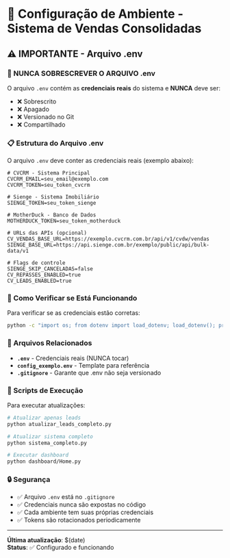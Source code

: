 # 🔐 Configuração de Ambiente - Sistema de Vendas Consolidadas

## ⚠️ IMPORTANTE - Arquivo .env

### 🚨 NUNCA SOBRESCREVER O ARQUIVO .env

O arquivo `.env` contém as **credenciais reais** do sistema e **NUNCA** deve ser:
- ❌ Sobrescrito
- ❌ Apagado
- ❌ Versionado no Git
- ❌ Compartilhado

### 📋 Estrutura do Arquivo .env

O arquivo `.env` deve conter as credenciais reais (exemplo abaixo):

```env
# CVCRM - Sistema Principal
CVCRM_EMAIL=seu_email@exemplo.com
CVCRM_TOKEN=seu_token_cvcrm

# Sienge - Sistema Imobiliário  
SIENGE_TOKEN=seu_token_sienge

# MotherDuck - Banco de Dados
MOTHERDUCK_TOKEN=seu_token_motherduck

# URLs das APIs (opcional)
CV_VENDAS_BASE_URL=https://exemplo.cvcrm.com.br/api/v1/cvdw/vendas
SIENGE_BASE_URL=https://api.sienge.com.br/exemplo/public/api/bulk-data/v1

# Flags de controle
SIENGE_SKIP_CANCELADAS=false
CV_REPASSES_ENABLED=true
CV_LEADS_ENABLED=true
```

### 🔧 Como Verificar se Está Funcionando

Para verificar se as credenciais estão corretas:

```bash
python -c "import os; from dotenv import load_dotenv; load_dotenv(); print('CVCRM_EMAIL:', os.environ.get('CVCRM_EMAIL')); print('CVCRM_TOKEN:', 'SET' if os.environ.get('CVCRM_TOKEN') else 'NOT_FOUND')"
```

### 📁 Arquivos Relacionados

- **`.env`** - Credenciais reais (NUNCA tocar)
- **`config_exemplo.env`** - Template para referência
- **`.gitignore`** - Garante que .env não seja versionado

### 🚀 Scripts de Execução

Para executar atualizações:

```bash
# Atualizar apenas leads
python atualizar_leads_completo.py

# Atualizar sistema completo
python sistema_completo.py

# Executar dashboard
python dashboard/Home.py
```

### 🔒 Segurança

- ✅ Arquivo `.env` está no `.gitignore`
- ✅ Credenciais nunca são expostas no código
- ✅ Cada ambiente tem suas próprias credenciais
- ✅ Tokens são rotacionados periodicamente

---

**Última atualização**: $(date)  
**Status**: ✅ Configurado e funcionando


